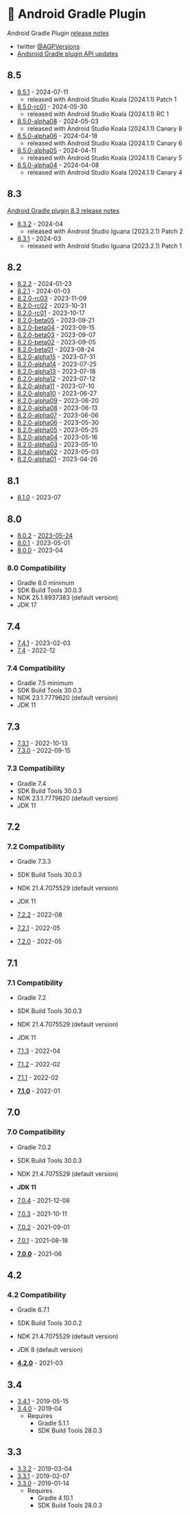 # 🔌 Android Gradle Plugin

Android Gradle Plugin [release notes](https://developer.android.com/studio/releases/gradle-plugin)

- twitter [@AGPVersions](https://twitter.com/agpversions)
- [Andsroid Gradle plugin API updates](https://developer.android.com/build/releases/gradle-plugin-api-updates)

## 8.5

- [8.5.1](https://developer.android.com/build/releases/gradle-plugin#android-studio-koala-|-2024.1.1-patch-1-and-agp-8.5.1-july-2024) - 2024-07-11
  - released with Android Studio Koala (2024.1.1) Patch 1
- [8.5.0-rc01](https://developer.android.com/studio/releases/fixed-bugs/studio/2024.1.1#android-studio-koala-|-2024.1.1-rc-1) - 2024-05-30
  - released with Android Studio Koala (2024.1.1) RC 1
- [8.5.0-alpha08](https://developer.android.com/studio/releases/fixed-bugs/studio/2024.1.1#android-studio-koala-|-2024.1.1-canary-8) - 2024-05-03
  - released with Android Studio Koala (2024.1.1) Canary 8
- [8.5.0-alpha06](https://developer.android.com/studio/releases/fixed-bugs/studio/2024.1.1#android-studio-koala-|-2024.1.1-canary-6) - 2024-04-18
  - released with Android Studio Koala (2024.1.1) Canary 6
- [8.5.0-alpha05](https://developer.android.com/studio/releases/fixed-bugs/studio/2024.1.1#android-studio-koala-|-2024.1.1-canary-5) - 2024-04-11
  - released with Android Studio Koala (2024.1.1) Canary 5
- [8.5.0-alpha04](https://developer.android.com/studio/releases/fixed-bugs/studio/2024.1.1#android-studio-koala-|-2024.1.1-canary-4) - 2024-04-08
  - released with Android Studio Koala (2024.1.1) Canary 4

## 8.3

[Android Gradle plugin 8.3 release notes](https://developer.android.com/build/releases/gradle-plugin#updating-plugin)

- [8.3.2](https://developer.android.com/studio/releases/fixed-bugs/studio/2023.2.1#android-studio-iguana-%7C-2023.2.1-patch-2) - 2024-04
  - released with Android Studio Iguana (2023.2.1) Patch 2
- [8.3.1](https://developer.android.com/studio/releases/fixed-bugs/studio/2023.2.1#android-studio-iguana-%7C-2023.2.1-patch-1) - 2024-03
  - released with Android Studio Iguana (2023.2.1) Patch 1

## 8.2

- [8.2.2](https://developer.android.com/studio/releases/fixed-bugs/studio/2023.1.1#android-studio-hedgehog-|-2023.1.1-patch-2) - 2024-01-23
- [8.2.1](https://developer.android.com/studio/releases/fixed-bugs/studio/2023.1.1#android-studio-hedgehog-|-2023.1.1-patch-1) - 2024-01-03
- [8.2.0-rc03](https://developer.android.com/studio/releases/fixed-bugs/studio/2023.1.1#android-studio-hedgehog-|-2023.1.1-rc-3) - 2023-11-09
- [8.2.0-rc02](https://developer.android.com/studio/releases/fixed-bugs/studio/2023.1.1#android-studio-hedgehog-|-2023.1.1-rc-2) - 2023-10-31
- [8.2.0-rc01](https://developer.android.com/studio/releases/fixed-bugs/studio/2023.1.1#android-studio-hedgehog-|-2023.1.1-rc-1) - 2023-10-17
- [8.2.0-beta05](https://developer.android.com/studio/releases/fixed-bugs/studio/2023.1.1#android-studio-hedgehog-|-2023.1.1-beta-5) - 2023-09-21
- [8.2.0-beta04](https://developer.android.com/studio/releases/fixed-bugs/studio/2023.1.1#android-studio-hedgehog-|-2023.1.1-beta-4) - 2023-09-15
- [8.2.0-beta03](https://developer.android.com/studio/releases/fixed-bugs/studio/2023.1.1#android-studio-hedgehog-|-2023.1.1-beta-3) - 2023-09-07
- [8.2.0-beta02](https://developer.android.com/studio/releases/fixed-bugs/studio/2023.1.1#android-studio-hedgehog-|-2023.1.1-beta-2) - 2023-09-05
- [8.2.0-beta01](https://developer.android.com/studio/releases/fixed-bugs/studio/2023.1.1#android-studio-hedgehog-|-2023.1.1-beta-1) - 2023-08-24
- [8.2.0-alpha15](https://developer.android.com/studio/releases/fixed-bugs/studio/2023.1.1#android-studio-hedgehog-|-2023.1.1-canary-15) - 2023-07-31
- [8.2.0-alpha14](https://developer.android.com/studio/releases/fixed-bugs/studio/2023.1.1#android-studio-hedgehog-canary-14-2023.1.1.14) - 2023-07-25
- [8.2.0-alpha13](https://developer.android.com/studio/releases/fixed-bugs/studio/2023.1.1#android-studio-hedgehog-canary-13-2023.1.1.13) - 2023-07-18
- [8.2.0-alpha12](https://developer.android.com/studio/releases/fixed-bugs/studio/2023.1.1#android-studio-hedgehog-canary-12-2023.1.1.12) - 2023-07-12
- [8.2.0-alpha11](https://developer.android.com/studio/releases/fixed-bugs/studio/2023.1.1#android-studio-hedgehog-canary-11-2023.1.1.11) - 2023-07-10
- [8.2.0-alpha10](https://developer.android.com/studio/releases/fixed-bugs/studio/2023.1.1#android-studio-hedgehog-canary-10-2023.1.1.10) - 2023-06-27
- [8.2.0-alpha09](https://developer.android.com/studio/releases/fixed-bugs/studio/2023.1.1#android-studio-hedgehog-canary-9-2023.1.1.9) - 2023-06-20
- [8.2.0-alpha08](https://developer.android.com/studio/releases/fixed-bugs/studio/2023.1.1#android-studio-hedgehog-canary-8-2023.1.1.8) - 2023-06-13
- [8.2.0-alpha07](https://developer.android.com/studio/releases/fixed-bugs/studio/2023.1.1#android-studio-hedgehog-canary-7-2023.1.1.7) - 2023-06-06
- [8.2.0-alpha06](https://developer.android.com/studio/releases/fixed-bugs/studio/2023.1.1#android-studio-hedgehog-canary-6-2023.1.1.6) - 2023-05-30
- [8.2.0-alpha05](https://developer.android.com/studio/releases/fixed-bugs/studio/2023.1.1#android-studio-hedgehog-canary-5-2023.1.1.5) - 2023-05-25
- [8.2.0-alpha04](https://developer.android.com/studio/releases/fixed-bugs/studio/2023.1.1#android-studio-hedgehog-canary-4-2023.1.1.4) - 2023-05-16
- [8.2.0-alpha03](https://developer.android.com/studio/releases/fixed-bugs/studio/2023.1.1#android-studio-hedgehog-canary-3-2023.1.1.3) - 2023-05-10
- [8.2.0-alpha02](https://developer.android.com/studio/releases/fixed-bugs/studio/2023.1.1#android-studio-hedgehog-canary-2-2023.1.1.2) - 2023-05-03
- [8.2.0-alpha01](https://developer.android.com/studio/releases/fixed-bugs/studio/2023.1.1#android-studio-hedgehog-canary-1-2023.1.1.1) - 2023-04-26

## 8.1

- [8.1.0](https://developer.android.com/build/releases/gradle-plugin#8-1-0) - 2023-07

## 8.0

- [8.0.2](https://developer.android.com/build/releases/gradle-plugin#agp-8-0-2) - [2023-05-24](https://mvnrepository.com/artifact/com.android.tools.build/gradle/8.0.2)
- [8.0.1](https://developer.android.com/build/releases/gradle-plugin#agp-8-0-1) - 2023-05-01
- [8.0.0](https://developer.android.com/build/releases/gradle-plugin#8-0-0) - 2023-04

### 8.0 Compatibility

- Gradle 8.0 minimum
- SDK Build Tools 30.0.3
- NDK 25.1.8937383 (default version)
- JDK 17

## 7.4

- [7.4.1](https://developer.android.com/studio/releases/gradle-plugin#android-gradle-plugin-7.4.1-february-2023) - 2023-02-03
- [7.4](https://developer.android.com/studio/releases/gradle-plugin#7-4-0) - 2022-12

### 7.4 Compatibility

- Gradle 7.5 minimum
- SDK Build Tools 30.0.3
- NDK 23.1.7779620 (default version)
- JDK 11

## 7.3

- [7.3.1](https://developer.android.com/studio/releases/gradle-plugin#7-3-0) - 2022-10-13
- [7.3.0](https://developer.android.com/studio/releases/gradle-plugin#7-3-0) - 2022-09-15

### 7.3 Compatibility

- Gradle 7.4
- SDK Build Tools 30.0.3
- NDK 23.1.7779620 (default version)
- JDK 11

## 7.2

### 7.2 Compatibility

- Gradle 7.3.3
- SDK Build Tools 30.0.3
- NDK 21.4.7075529 (default version)
- JDK 11

- [7.2.2](https://developer.android.com/studio/releases/gradle-plugin#7-2-0) - 2022-08
- [7.2.1](https://developer.android.com/studio/releases/gradle-plugin#7-2-0) - 2022-05
- [7.2.0](https://developer.android.com/studio/releases/gradle-plugin#7-2-0) - 2022-05

## 7.1

### 7.1 Compatibility

- Gradle 7.2
- SDK Build Tools 30.0.3
- NDK 21.4.7075529 (default version)
- JDK 11

- [7.1.3](https://developer.android.com/studio/releases/gradle-plugin#7-1-0) - 2022-04
- [7.1.2](https://developer.android.com/studio/releases/gradle-plugin#7-1-0) - 2022-02
- [7.1.1](https://developer.android.com/studio/releases/gradle-plugin#7-1-0) - 2022-02
- **[7.1.0](https://developer.android.com/studio/releases/gradle-plugin#7-1-0)** - 2022-01

## 7.0

### 7.0 Compatibility

- Gradle 7.0.2
- SDK Build Tools 30.0.3
- NDK 21.4.7075529 (default version)
- **JDK 11**

- [7.0.4](https://androidstudio.googleblog.com/2021/12/android-studio-arctic-fox-202031-patch.html) - 2021-12-08
- [7.0.3](https://androidstudio.googleblog.com/2021/10/android-studio-arctic-fox-202031-patch.html) - 2021-10-11
- [7.0.2](https://androidstudio.googleblog.com/2021/09/android-studio-arctic-fox-202031-patch.html) - 2021-09-01
- [7.0.1](https://androidstudio.googleblog.com/2021/08/android-studio-arctic-fox-202031-patch.html) - 2021-08-18
- **[7.0.0](https://developer.android.com/studio/releases/gradle-plugin#7-0-0)** - 2021-06

## 4.2

### 4.2 Compatibility

- Gradle 6.7.1
- SDK Build Tools 30.0.2
- NDK 21.4.7075529 (default version)
- JDK 8 (default version)

- **[4.2.0](https://developer.android.com/studio/releases/gradle-plugin#4-2-0)** - 2021-03

## 3.4

- [3.4.1](https://androidstudio.googleblog.com/2019/05/android-studio-341-available.html) - 2019-05-15
- [3.4.0](https://developer.android.com/studio/releases/gradle-plugin#3-4-0) - 2019-04
  - Requires
    - Gradle 5.1.1
    - SDK Build Tools 28.0.3

## 3.3

- [3.3.2](https://androidstudio.googleblog.com/2019/03/android-studio-332-available.html) - 2019-03-04
- [3.3.1](https://androidstudio.googleblog.com/2019/02/android-studio-331-available.html) - 2019-02-07
- [3.3.0](https://developer.android.com/studio/releases/gradle-plugin#3-3-0) - 2019-01-14
  - Requires
    - Gradle 4.10.1
    - SDK Build Tools 28.0.3
